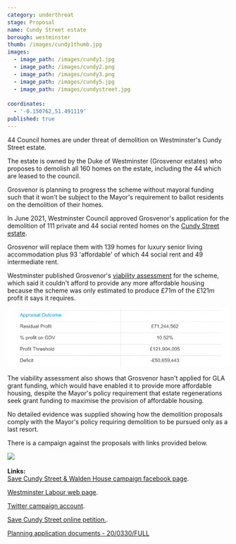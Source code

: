 ```yaml
---
category: underthreat
stage: Proposal 
name: Cundy Street estate 
borough: westminster
thumb: /images/cundy1thumb.jpg
images:
  - image_path: /images/cundy1.jpg
  - image_path: /images/cundy2.png
  - image_path: /images/cundy3.png
  - image_path: /images/cundy5.jpg
  - image_path: /images/cundystreet.jpg

coordinates:
  - '-0.150762,51.491119'
published: true
---
```

44 Council homes are under threat of demolition on Westminster's Cundy Street estate.

The estate is owned by the Duke of Westminster (Grosvenor estates) who proposes to demolish all 160 homes on the estate, including the 44 which are leased to the council. 

Grosvenor is planning to progress the scheme without mayoral funding such that it won't be subject to the Mayor's requirement to ballot residents on the demolition of their homes.

In June 2021, Westminster Council approved Grosvenor's application for the demolition of 111 private and 44 social rented homes on the [Cundy Street estate](https://www.estatewatch.london/estates/westminster/cundystreet/).

Grosvenor will replace them with 139 homes for luxury senior living accommodation plus 93 'affordable' of which 44 social rent and 49 intermediate rent.

Westminster published Grosvenor's [viability assessment](https://idoxpa.westminster.gov.uk/online-applications/files/95BB21391E1D917B7E1E2A471BFEE830/pdf/20_03307_FULL-FINANCIAL_VIABILITY_ASSESSMENT-6839837.pdf) for the scheme, which said it couldn't afford to provide any more affordable housing because the scheme was only estimated to produce £71m of the £121m profit it says it requires.

<img src="/images/csfva.png" class="img-fluid rounded img-thumbnail">

The viability assessment also shows that Grosvenor hasn't applied for GLA grant funding, which would have enabled it to provide more affordable housing, despite the Mayor's policy requirement that estate regenerations seek grant funding to maximise the provision of affordable housing.

No detailed evidence was supplied showing how the demolition proposals comply with the Mayor's policy requiring demolition to be pursued only as a last resort.

There is a campaign against the proposals with links provided below.

<img src="/images/cundysaveourhomes.jpg" class="img-fluid rounded img-thumbnail">

__Links:__  
[Save Cundy Street & Walden House campaign facebook page](https://business.facebook.com/savecundystreetandwaldenhouse/?__tn__=K-R&eid=ARCU6EkmWFjRLsSiZiHpK8HhmvH_D0BZB_MeEm9N83Eo10vqxRN2K5mC0dQavquellCeTNHJv2qS29Co&fref=mentions).

[Westminster Labour web page](https://www.westminsterlabour.org.uk/westminster-news/2019/08/18/cundy-street-quarter-churchill-labour-councillors-support-residents-facing-demolition/).

[Twitter campaign account](https://twitter.com/SaveCundyWalden).

[Save Cundy Street online petition.](https://www.change.org/p/grosvenor-group-save-cundy-street-and-walden-house).

[Planning application documents - 20/0330/FULL ](https://idoxpa.westminster.gov.uk/online-applications/applicationDetails.do?activeTab=documents&keyVal=QB2X8DRP06A00)
